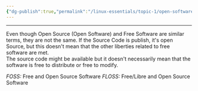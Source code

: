 ```yaml
---
{"dg-publish":true,"permalink":"/linux-essentials/topic-1/open-software/"}
---
```


---
Even though Open Source (Open Software) and Free Software are similar terms, they are not the same. If the Source Code is publish, it's open Source, but this doesn't mean that the other liberties related to free software are met.  
The source code might be available but it doesn't necessarily mean that the software is free to distribute or free to modify.

_FOSS:_ Free and Open Source Software
_FLOSS:_ Free/Libre and Open Source Software
